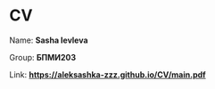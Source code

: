 # CV

Name: **Sasha Ievleva** 
 
Group: **БПМИ203**

Link: **https://aleksashka-zzz.github.io/CV/main.pdf**
